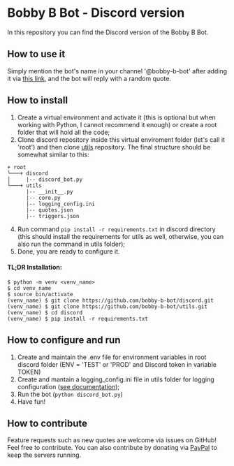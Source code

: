 # Bobby B Bot - Discord version

In this repository you can find the Discord version of the Bobby B Bot.  

## How to use it

Simply mention the bot's name in your channel '@bobby-b-bot' after adding it via [this link](https://bit.ly/2C0kogN), and the bot will reply with a random quote.

## How to install

1. Create a virtual environment and activate it (this is optional but when working with Python, I cannot recommend it enough) or create a root folder that will hold all the code;
2. Clone discord repository inside this virtual enviroment folder (let's call it 'root') and then clone [utils](https://github.com/bobby-b-bot/utils.git) repository. The final structure should be somewhat similar to this:

```
+ root
└───+ discord
│     |-- discord_bot.py
└───+ utils
      |-- __init__.py
      |-- core.py
      |-- logging_config.ini
      |-- quotes.json
      |-- triggers.json
```

4. Run command `pip install -r requirements.txt` in discord directory (this should install the requirements for utils as well, otherwise, you can also run the command in utils folder);
5. Done, you are ready to configure it.

#### TL;DR Installation:

```
$ python -m venv <venv_name>
$ cd venv_name
$ source bin/activate
(venv_name) $ git clone https://github.com/bobby-b-bot/discord.git
(venv_name) $ git clone https://github.com/bobby-b-bot/utils.git
(venv_name) $ cd discord
(venv_name) $ pip install -r requirements.txt
```

## How to configure and run

1. Create and maintain the .env file for environment variables in root discord folder (ENV = 'TEST' or 'PROD' and Discord token in variable TOKEN) 
1. Create and mantain a logging_config.ini file in utils folder for logging configuration ([see documentation](https://docs.python.org/3/library/logging.config.html#logging-config-fileformat));
1. Run the bot (`python discord_bot.py`)
1. Have fun!

## How to contribute

Feature requests such as new quotes are welcome via issues on GitHub! Feel free to contribute. You can also contribute by donating via [PayPal](http://paypal.me/felipezanettini) to keep the servers running. 
